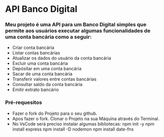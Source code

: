 # API Banco Digital
### Meu projeto é uma API para um Banco Digital simples que permite aos usuários executar algumas funcionalidades de uma conta bancária como a seguir:
 - Criar conta bancária
 - Listar contas bancárias
 - Atualizar os dados do usuário da conta bancária
 - Excluir uma conta bancária
 - Depósitar em uma conta bancária
 - Sacar de uma conta bancária
 - Transferir valores entre contas bancárias
 - Consultar saldo da conta bancária
 - Emitir extrato bancário
### Pré-requesitos
 - Fazer o fork do Projeto para o seu github.
 - Apos fazer o fork. Clonar o Projeto na sua Máquina através do Terminal.
 - No VsCode será preciso instalar algumas bibliotecas:
     npm init -y
     npm install express
     npm install -D nodemon
     npm install date-fns 
